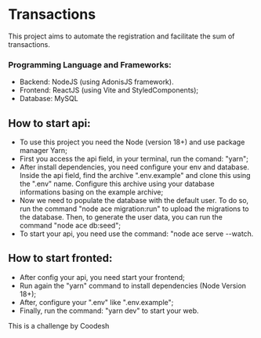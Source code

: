 # Transactions

This project aims to automate the registration and facilitate the sum of transactions.

### Programming Language and Frameworks:
 
- Backend: NodeJS (using AdonisJS framework).
- Frontend: ReactJS (using Vite and StyledComponents);
- Database: MySQL

## How to start api:

- To use this project you need the Node (version 18+) and use package manager Yarn;
- First you access the api field, in your terminal, run the comand: "yarn";
- After install dependencies, you need configure your env and database. Inside the api field, find the archive ".env.example" and clone this using the ".env" name. Configure this archive using your database informations basing on the example archive;
- Now we need to populate the database with the default user. To do so, run the command "node ace migration:run" to upload the migrations to the database. Then, to generate the user data, you can run the command "node ace db:seed";
- To start your api, you need use the command: "node ace serve --watch.

## How to start fronted:

- After config your api, you need start your frontend;
- Run again the "yarn" command to install dependencies (Node Version 18+);
- After, configure your ".env" like ".env.example";
- Finally, run the command: "yarn dev" to start your web.




This is a challenge by Coodesh
